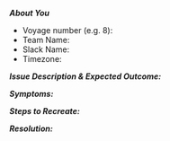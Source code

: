 **_About You_**
- Voyage number (e.g. 8): 
- Team Name: 
- Slack Name: 
- Timezone: 

**_Issue Description & Expected Outcome:_** 

**_Symptoms:_**

**_Steps to Recreate:_** 

**_Resolution:_** 
<To be completed by Chingu-X team>
